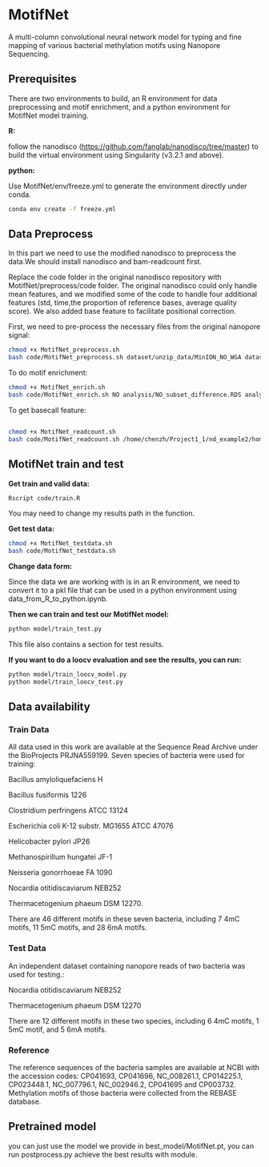 # MotifNet
A multi-column convolutional neural network model for typing and fine mapping of various bacterial methylation motifs using Nanopore Sequencing.



## Prerequisites

There are two environments to build, an R environment for data preprocessing and motif enrichment, and a python environment for MotifNet model training.

**R:**

follow the nanodisco (https://github.com/fanglab/nanodisco/tree/master) to build the virtual environment using Singularity (v3.2.1 and above).

**python:**

Use MotifNet/env/freeze.yml to generate the environment directly under conda.

```bash
conda env create -f freeze.yml
```
## Data Preprocess
In this part we need to use the modified nanodisco to preprocess the data.We should install nanodisco and bam-readcount first.

Replace the code folder in the original nanodisco repository with MotifNet/preprocess/code folder. The original nanodisco could only handle mean features, and we modified some of the code to handle four additional features (std, time,the proportion of reference bases, average quality score). We also added base feature to facilitate positional correction.

First, we need to pre-process the necessary files from the original nanopore signal:
```bash
chmod +x MotifNet_preprocess.sh
bash code/MotifNet_preprocess.sh dataset/unzip_data/MinION_NO_WGA dataset/unzip_data/MinION_NO_NAT NO_WGA NO_NAT reference/NO/NO_sequence.fasta analysis/NO/preprocessed_subset analysis/NO/difference_subset analysis NO
```

To do motif enrichment:

```bash
chmod +x MotifNet_enrich.sh
bash code/MotifNet_enrich.sh NO analysis/NO_subset_difference.RDS analysis/NO reference/NO/NO_sequence.fasta
```


To get basecall feature:

```bash

chmod +x MotifNet_readcount.sh
bash code/MotifNet_readcount.sh /home/chenzh/Project1_1/nd_example2/home/nanodisco/reference/NO/NO_sequence.fasta /home/chenzh/Project1_1/nd_example2/home/nanodisco/analysis/NO/preprocessed_subset/NO_NAT.fasta /home/chenzh/readcount/NO_NAT_fq.tsv

```

## MotifNet train and test

**Get train and valid data:**
```bash
Rscript code/train.R
```
You may need to change my results path in the function.

**Get test data:**

```bash
chmod +x MotifNet_testdata.sh
bash code/MotifNet_testdata.sh
```

**Change data form:**

Since the data we are working with is in an R environment, we need to convert it to a pkl file that can be used in a python environment using data_from_R_to_python.ipynb.

**Then we can train and test our MotifNet model:**

```bash
python model/train_test.py
```
This file also contains a section for test results.

**If you want to do a loocv evaluation and see the results, you can run:**

```bash
python model/train_loocv_model.py
python model/train_loocv_test.py
```
## Data availability

### Train Data

All data used in this work are available at the Sequence Read Archive under the BioProjects PRJNA559199. Seven species of bacteria were used for training: 

Bacillus amyloliquefaciens H

Bacillus fusiformis 1226

Clostridium perfringens ATCC 13124

Escherichia coli K-12 substr. MG1655 ATCC 47076

Helicobacter pylori JP26

Methanospirillum hungatei JF-1

Neisseria gonorrhoeae FA 1090

Nocardia otitidiscaviarum NEB252 

Thermacetogenium phaeum DSM 12270.

There are 46 different motifs in these seven bacteria, including 7 4mC motifs, 11 5mC motifs, and 28 6mA motifs.

### Test Data

An independent dataset containing nanopore reads of two bacteria was used for testing.:

Nocardia otitidiscaviarum NEB252

Thermacetogenium phaeum DSM 12270

There are 12 different motifs in these two species, including 6 4mC motifs, 1 5mC motif, and 5 6mA motifs. 

### Reference

The reference sequences of the bacteria samples are available at NCBI with the accession codes: CP041693, CP041696, NC_008261.1, CP014225.1, CP023448.1, NC_007796.1, NC_002946.2, CP041695 and CP003732. Methylation motifs of those bacteria were collected from the REBASE database.
## Pretrained model

you can just use the model we provide in best_model/MotifNet.pt, you can run postprocess.py achieve the best results with  module.